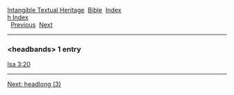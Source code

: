 [Intangible Textual Heritage](../../index)  [Bible](../index) 
[Index](index)   
[h Index](_h_)  
  [Previous](c05266)  [Next](c05268) 

------------------------------------------------------------------------

### &lt;headbands&gt; 1 entry

[Isa 3:20](../kjv/isa003.htm#020)  

------------------------------------------------------------------------

[Next: headlong (3)](c05268)
